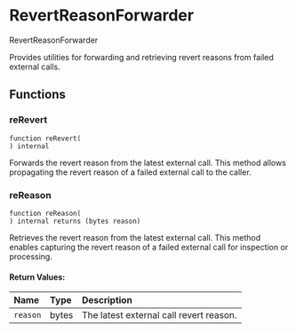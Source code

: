 # RevertReasonForwarder


RevertReasonForwarder

Provides utilities for forwarding and retrieving revert reasons from failed external calls.



## Functions
### reRevert
```solidity
function reRevert(
) internal
```

Forwards the revert reason from the latest external call.
This method allows propagating the revert reason of a failed external call to the caller.


### reReason
```solidity
function reReason(
) internal returns (bytes reason)
```

Retrieves the revert reason from the latest external call.
This method enables capturing the revert reason of a failed external call for inspection or processing.


#### Return Values:
| Name                           | Type          | Description                                                                  |
| :----------------------------- | :------------ | :--------------------------------------------------------------------------- |
|`reason`| bytes | The latest external call revert reason.

